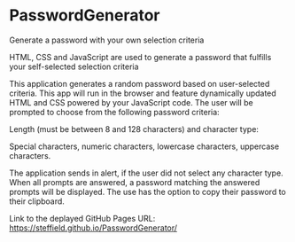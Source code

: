 # PasswordGenerator
Generate a password with your own selection criteria


HTML, CSS and JavaScript are used to generate a password that fulfills your self-selected selection criteria

This application generates a random password based on user-selected criteria. This app will run in the browser and feature dynamically updated HTML and CSS powered by your JavaScript code.
The user will be prompted to choose from the following password criteria:

Length (must be between 8 and 128 characters) and character type:

Special characters, numeric characters, lowercase characters, uppercase characters.

The application sends in alert, if the user did not select any character type.
When all prompts are answered, a password matching the answered prompts will be displayed. The use has the option to copy their password to their clipboard.


Link to the deplayed GitHub Pages URL: https://steffield.github.io/PasswordGenerator/
